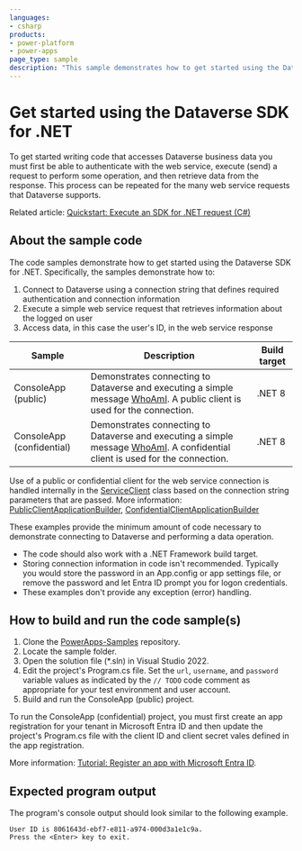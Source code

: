 ```yaml
---
languages:
- csharp
products:
- power-platform
- power-apps
page_type: sample
description: "This sample demonstrates how to get started using the Dataverse SDK for .NET."
---
```

# Get started using the Dataverse SDK for .NET

To get started writing code that accesses Dataverse business data you must first be able to authenticate with the web service, execute (send) a request to perform some operation, and then retrieve data from the response. This process can be repeated for the many web service requests that Dataverse supports.

Related article: [Quickstart: Execute an SDK for .NET request (C#)](https://docs.microsoft.com/power-apps/developer/data-platform/org-service/quick-start-org-service-console-app)

## About the sample code

The code samples demonstrate how to get started using the Dataverse SDK for .NET. Specifically, the samples demonstrate how to:

1. Connect to Dataverse using a connection string that defines required authentication and connection information
2. Execute a simple web service request that retrieves information about the logged on user
3. Access data, in this case the user's ID, in the web service response

|Sample|Description|Build target|
|---|---|---|
|ConsoleApp (public)|Demonstrates connecting to Dataverse and executing a simple message [WhoAmI](https://learn.microsoft.com/dotnet/api/microsoft.crm.sdk.messages.whoamirequest). A public client is used for the connection.|.NET 8|
|ConsoleApp (confidential)|Demonstrates connecting to Dataverse and executing a simple message [WhoAmI](https://learn.microsoft.com/dotnet/api/microsoft.crm.sdk.messages.whoamirequest). A confidential client is used for the connection.|.NET 8|

Use of a public or confidential client for the web service connection is handled internally in the [ServiceClient](https://learn.microsoft.com/dotnet/api/microsoft.powerplatform.dataverse.client.serviceclient) class based on the connection string parameters that are passed. 
More information: [PublicClientApplicationBuilder](https://learn.microsoft.com/dotnet/api/microsoft.identity.client.publicclientapplicationbuilder), [ConfidentialClientApplicationBuilder](https://learn.microsoft.com/dotnet/api/microsoft.identity.client.confidentialclientapplicationbuilder)

These examples provide the minimum amount of code necessary to demonstrate connecting to Dataverse and performing a data operation.
- The code should also work with a .NET Framework build target.
- Storing connection information in code isn't recommended. Typically you would store the password in an App.config or app settings file, or remove the password and let Entra ID prompt you for logon credentials. 
- These examples don't provide any exception (error) handling.

## How to build and run the code sample(s)

1. Clone the [PowerApps-Samples](https://github.com/microsoft/PowerApps-Samples) repository.
1. Locate the sample folder.
1. Open the solution file (*.sln) in Visual Studio 2022.
1. Edit the project's Program.cs file. Set the `url`, `username`, and `password` variable values as indicated by the `// TODO` code comment as appropriate for your test environment and user account.
1. Build and run the ConsoleApp (public) project.

To run the ConsoleApp (confidential) project, you must first create an app registration for your tenant in Microsoft Entra ID and then update the project's Program.cs file with the client ID and client secret vales defined in the app registration. 

More information: [Tutorial: Register an app with Microsoft Entra ID](https://learn.microsoft.com/power-apps/developer/data-platform/walkthrough-register-app-azure-active-directory).

## Expected program output

The program's console output should look similar to the following example.

```console
User ID is 8061643d-ebf7-e811-a974-000d3a1e1c9a.
Press the <Enter> key to exit.
```
